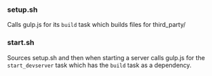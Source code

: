 ### setup.sh  
Calls gulp.js for its `build` task which builds files for third_party/

### start.sh
Sources setup.sh and then when starting a server calls gulp.js for the `start_devserver` task which has the `build` task as a dependency.